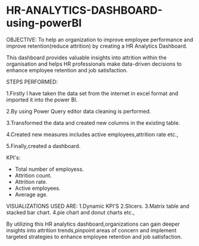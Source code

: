 # HR-ANALYTICS-DASHBOARD-using-powerBI

OBJECTIVE:
 To help an organization to improve employee performance and improve retention(reduce attrition) by creating a HR Analytics Dashboard.


This dashboard provides valuable insights into attrition within the organisation and helps HR professionals make data-driven decisions 
to enhance employee retention and job satisfaction.

STEPS PERFORMED:

1.Firstly I have taken the data set from the internet in excel format and imported it into the power BI.

2.By using Power Query editor data cleaning is performed.

3.Transformed the data and created new columns in the existing table.

4.Created new measures includes active employees,attrition rate etc.,

5.Finally,created a dashboard. 


KPI's:
- Total number of employess.
- Attrition count.
- Attrition rate.
- Active employees.
- Average age.

VISUALIZATIONS USED ARE:
1.Dynamic KPI'S
2.Slicers.
3.Matrix table and stacked bar chart.
4.pie chart and donut charts etc.,

By utilizing this HR analytics dashboard,organizations can gain deeper insights into attrition trends,pinpoint areas of
concern and implement targeted strategies to enhance employee retention and job satisfaction.

